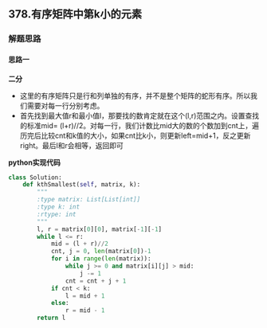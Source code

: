 ## 378.有序矩阵中第k小的元素
### 解题思路
#### 思路一
**二分**
- 这里的有序矩阵只是行和列单独的有序，并不是整个矩阵的蛇形有序。所以我们需要对每一行分别考虑。
- 首先找到最大值r和最小值l，那要找的数肯定就在这个(l,r)范围之内。设置查找的标准mid= (l+r)//2。对每一行，我们计数比mid大的数的个数加到cnt上，遍历完后比较cnt和k值的大小，如果cnt比k小，则更新left=mid+1，反之更新right。最后l和r会相等，返回即可

**python实现代码**
```python
class Solution:
    def kthSmallest(self, matrix, k):
        """
        :type matrix: List[List[int]]
        :type k: int
        :rtype: int
        """
        l, r = matrix[0][0], matrix[-1][-1]
        while l <= r:
            mid = (l + r)//2
            cnt, j = 0, len(matrix[0])-1
            for i in range(len(matrix)):
                while j >= 0 and matrix[i][j] > mid:
                    j -= 1
                cnt = cnt + j + 1
            if cnt < k:
                l = mid + 1
            else:
                r = mid - 1
        return l

```

